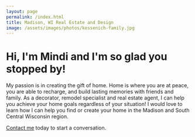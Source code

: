 ```yaml
---
layout: page
permalink: /index.html
title: Madison, WI Real Estate and Design
image: /assets/images/photos/kessenich-family.jpg
---
```


# Hi, I'm Mindi and I'm so glad you stopped by!

My passion is in creating the gift of home. Home is where you are at peace, you are able to recharge, and build lasting memories with friends and family. As a decorator, remodel specialist and real estate agent, I can help you achieve your home goals regardless of your situation! I would love to learn how I can help you find or create your home in the Madison and South Central Wisconsin region.

[Contact me](/contact) today to start a conversation.
